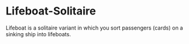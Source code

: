 # Lifeboat-Solitaire
Lifeboat is a solitaire variant in which you sort passengers (cards) on a sinking ship into lifeboats.
